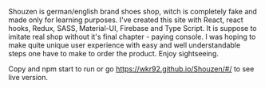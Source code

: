 Shouzen is german/english brand shoes shop, witch is completely fake and made
only for learning purposes. I've created this site with React, react hooks,
Redux, SASS, Material-UI, Firebase and Type Script. It is suppose to imitate real shop
without it's final chapter - paying console. I was hoping to make quite unique
user experience with easy and well understandable steps one have to make to
order the product. Enjoy sightseeing.

Copy and npm start to run or go https://wkr92.github.io/Shouzen/#/ to see live version.